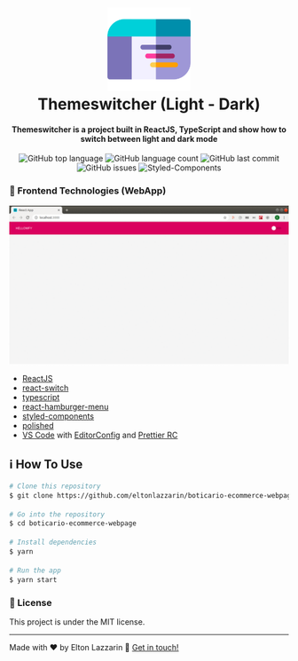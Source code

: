 <h1 align="center">
  <img src="https://github.com/eltonlazzarin/themeswitcher/blob/master/screenshots/theme.svg" alt="Logo" height="150px" width="150px" />
  <br>
  Themeswitcher (Light - Dark)
</h1>

<h4 align="center">
  Themeswitcher is a project built in ReactJS, TypeScript and show how to switch between light and dark mode
</h4>
<p align="center">
  <img alt="GitHub top language" src="https://img.shields.io/github/languages/top/eltonlazzarin/themeswitcher">

  <img alt="GitHub language count" src="https://img.shields.io/github/languages/count/eltonlazzarin/themeswitcher">

  <img alt="GitHub last commit" src="https://img.shields.io/github/last-commit/eltonlazzarin/themeswitcher">

  <img alt="GitHub issues" src="https://img.shields.io/github/issues/eltonlazzarin/themeswitcher">

  <img src="https://img.shields.io/badge/style-%F0%9F%92%85%20styled--components-orange.svg?colorB=daa357&colorA=db748e" alt="Styled-Components">

### :rocket: Frontend Technologies (WebApp)

<p align="center">
<img alt="Light and Dark Mode" src="https://github.com/eltonlazzarin/themeswitcher/blob/master/screenshots/themeswitcher.gif">

- [ReactJS](https://reactjs.org/)
- [react-switch](https://github.com/react-component/switch)
- [typescript](https://github.com/microsoft/TypeScript)
- [react-hamburger-menu](https://github.com/negomi/react-burger-menu)
- [styled-components](https://www.styled-components.com/)
- [polished](https://github.com/styled-components/polished)
- [VS Code](https://code.visualstudio.com) with [EditorConfig](https://marketplace.visualstudio.com/items?itemName=EditorConfig.EditorConfig) and [Prettier RC](https://github.com/prettier/prettier)

## :information_source: How To Use

```bash
# Clone this repository
$ git clone https://github.com/eltonlazzarin/boticario-ecommerce-webpage.git

# Go into the repository
$ cd boticario-ecommerce-webpage

# Install dependencies
$ yarn

# Run the app
$ yarn start
```

### :memo: License

This project is under the MIT license.

---

Made with ♥ by Elton Lazzarin :wave: [Get in touch!](https://www.linkedin.com/in/eltonlazzarin/)
